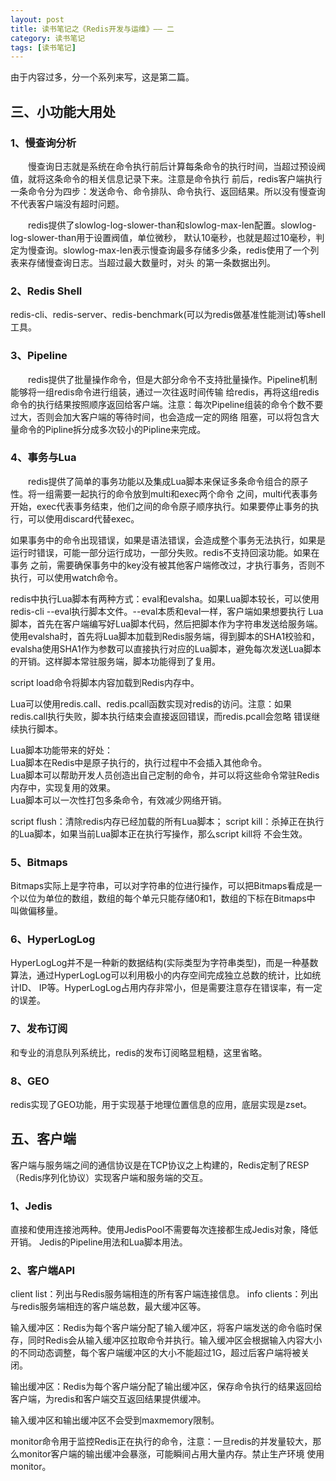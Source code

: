 ```yaml
---
layout: post
title: 读书笔记之《Redis开发与运维》—— 二
category: 读书笔记
tags: [读书笔记]
---
```


由于内容过多，分一个系列来写，这是第二篇。

## 三、小功能大用处

### 1、慢查询分析

&ensp;&ensp;&ensp;&ensp;慢查询日志就是系统在命令执行前后计算每条命令的执行时间，当超过预设阀值，就将这条命令的相关信息记录下来。注意是命令执行
前后，redis客户端执行一条命令分为四步：发送命令、命令排队、命令执行、返回结果。所以没有慢查询不代表客户端没有超时问题。

&ensp;&ensp;&ensp;&ensp;redis提供了slowlog-log-slower-than和slowlog-max-len配置。slowlog-log-slower-than用于设置阀值，单位微秒，
默认10毫秒，也就是超过10毫秒，判定为慢查询。slowlog-max-len表示慢查询最多存储多少条，redis使用了一个列表来存储慢查询日志。当超过最大数量时，对头
的第一条数据出列。

### 2、Redis Shell

redis-cli、redis-server、redis-benchmark(可以为redis做基准性能测试)等shell工具。

### 3、Pipeline

&ensp;&ensp;&ensp;&ensp;redis提供了批量操作命令，但是大部分命令不支持批量操作。Pipeline机制能够将一组redis命令进行组装，通过一次往返时间传输
给redis，再将这组redis命令的执行结果按照顺序返回给客户端。注意：每次Pipeline组装的命令个数不要过大，否则会加大客户端的等待时间，也会造成一定的网络
阻塞，可以将包含大量命令的Pipline拆分成多次较小的Pipline来完成。

### 4、事务与Lua

&ensp;&ensp;&ensp;&ensp;redis提供了简单的事务功能以及集成Lua脚本来保证多条命令组合的原子性。将一组需要一起执行的命令放到multi和exec两个命令
之间，multi代表事务开始，exec代表事务结束，他们之间的命令原子顺序执行。如果要停止事务的执行，可以使用discard代替exec。

如果事务中的命令出现错误，如果是语法错误，会造成整个事务无法执行，如果是运行时错误，可能一部分运行成功，一部分失败。redis不支持回滚功能。如果在事务
之前，需要确保事务中的key没有被其他客户端修改过，才执行事务，否则不执行，可以使用watch命令。

redis中执行Lua脚本有两种方式：eval和evalsha。如果Lua脚本较长，可以使用redis-cli --eval执行脚本文件。--eval本质和eval一样，客户端如果想要执行
Lua脚本，首先在客户端编写好Lua脚本代码，然后把脚本作为字符串发送给服务端。使用evalsha时，首先将Lua脚本加载到Redis服务端，得到脚本的SHA1校验和，
evalsha使用SHA1作为参数可以直接执行对应的Lua脚本，避免每次发送Lua脚本的开销。这样脚本常驻服务端，脚本功能得到了复用。

script load命令将脚本内容加载到Redis内存中。

Lua可以使用redis.call、redis.pcall函数实现对redis的访问。注意：如果redis.call执行失败，脚本执行结束会直接返回错误，而redis.pcall会忽略
错误继续执行脚本。

Lua脚本功能带来的好处：<br/>
Lua脚本在Redis中是原子执行的，执行过程中不会插入其他命令。<br/>
Lua脚本可以帮助开发人员创造出自己定制的命令，并可以将这些命令常驻Redis内存中，实现复用的效果。<br/>
Lua脚本可以一次性打包多条命令，有效减少网络开销。

script flush：清除redis内存已经加载的所有Lua脚本； script kill：杀掉正在执行的Lua脚本，如果当前Lua脚本正在执行写操作，那么script kill将
不会生效。

### 5、Bitmaps

Bitmaps实际上是字符串，可以对字符串的位进行操作，可以把Bitmaps看成是一个以位为单位的数组，数组的每个单元只能存储0和1，数组的下标在Bitmaps中
叫做偏移量。

### 6、HyperLogLog

HyperLogLog并不是一种新的数据结构(实际类型为字符串类型)，而是一种基数算法，通过HyperLogLog可以利用极小的内存空间完成独立总数的统计，比如统计ID、
IP等。HyperLogLog占用内存非常小，但是需要注意存在错误率，有一定的误差。

### 7、发布订阅

和专业的消息队列系统比，redis的发布订阅略显粗糙，这里省略。

### 8、GEO

redis实现了GEO功能，用于实现基于地理位置信息的应用，底层实现是zset。


## 五、客户端

客户端与服务端之间的通信协议是在TCP协议之上构建的，Redis定制了RESP（Redis序列化协议）实现客户端和服务端的交互。

### 1、Jedis
直接和使用连接池两种。使用JedisPool不需要每次连接都生成Jedis对象，降低开销。 Jedis的Pipeline用法和Lua脚本用法。

### 2、客户端API

client list：列出与Redis服务端相连的所有客户端连接信息。
info clients：列出与redis服务端相连的客户端总数，最大缓冲区等。

输入缓冲区：Redis为每个客户端分配了输入缓冲区，将客户端发送的命令临时保存，同时Redis会从输入缓冲区拉取命令并执行。输入缓冲区会根据输入内容大小
的不同动态调整，每个客户端缓冲区的大小不能超过1G，超过后客户端将被关闭。

输出缓冲区：Redis为每个客户端分配了输出缓冲区，保存命令执行的结果返回给客户端，为redis和客户端交互返回结果提供缓冲。

输入缓冲区和输出缓冲区不会受到maxmemory限制。

monitor命令用于监控Redis正在执行的命令，注意：一旦redis的并发量较大，那么monitor客户端的输出缓冲会暴涨，可能瞬间占用大量内存。禁止生产环境
使用monitor。


